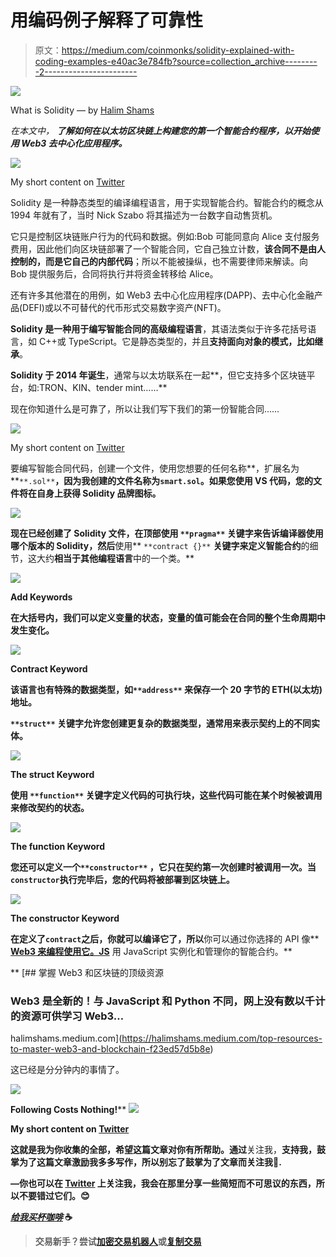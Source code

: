 # 用编码例子解释了可靠性

> 原文：<https://medium.com/coinmonks/solidity-explained-with-coding-examples-e40ac3e784fb?source=collection_archive---------2----------------------->

![](img/1a6f9bd447547edaebf7f6b3be64c53f.png)

What is Solidity — by [Halim Shams](https://twitter.com/HalimOFFI)

*在本文中，* ***了解如何在以太坊区块链上构建您的第一个智能合约程序，以开始使用 Web3 去中心化应用程序。***

![](img/c9fc11edb122ce9fb5d9f02fabbdd521.png)

My short content on [Twitter](https://twitter.com/HalimOFFI)

Solidity 是一种静态类型的编译编程语言，用于实现智能合约。智能合约的概念从 1994 年就有了，当时 Nick Szabo 将其描述为一台数字自动售货机。

它只是控制区块链账户行为的代码和数据。例如:Bob 可能同意向 Alice 支付服务费用，因此他们向区块链部署了一个智能合同，它自己独立计数，**该合同不是由人控制的，而是它自己的内部代码**；所以不能被操纵，也不需要律师来解读。向 Bob 提供服务后，合同将执行并将资金转移给 Alice。

还有许多其他潜在的用例，如 Web3 去中心化应用程序(DAPP)、去中心化金融产品(DEFI)或以不可替代的代币形式交易数字资产(NFT)。

**Solidity 是一种用于编写智能合同的高级编程语言**，其语法类似于许多花括号语言，如 C++或 TypeScript。它是静态类型的，并且**支持面向对象的模式，比如继承**。

**Solidity 于 2014 年诞生**，通常与以太坊联系在一起**，但它支持多个区块链平台，如:TRON、KIN、tender mint……**

现在你知道什么是可靠了，所以让我们写下我们的第一份智能合同……

![](img/c9fc11edb122ce9fb5d9f02fabbdd521.png)

My short content on [Twitter](https://twitter.com/HalimOFFI)

要编写智能合同代码，创建一个文件，使用您想要的任何名称**，扩展名为**`**.sol**`**，因为我创建的文件名称为`smart.sol`。如果您使用 VS 代码，您的文件将在自身上获得 Solidity 品牌图标。**

**![](img/5a80cef2360112fcdbff26a6c9970677.png)**

**现在已经创建了 Solidity 文件，**在顶部使用** `**pragma**` **关键字来告诉编译器使用哪个版本的 Solidity**，然后**使用** `**contract {}**` **关键字来定义智能合约**的细节，这大约**相当于其他编程语言**中的一个类。**

**![](img/4874cdffc21925dd2091918bbabad78a.png)**

**Add Keywords**

**在大括号内，我们可以定义变量的状态，变量的值可能会在合同的整个生命周期中发生变化。**

**![](img/dd998ce2055babb8b02c95ae519f7bd8.png)**

**Contract Keyword**

**该语言也有特殊的数据类型，如`**address**` **来保存一个 20 字节的 ETH(以太坊)地址。****

**`**struct**` **关键字允许您创建更复杂的数据类型**，通常用来表示契约上的不同实体。**

**![](img/4dbb7f1e44e0206a4eb75fe44ea47c46.png)**

**The struct Keyword**

****使用** `**function**` **关键字定义代码**的可执行块，这些代码可能在某个时候被调用来修改契约的状态。**

**![](img/dd00b604e44e84f7247ea37e378d3f0e.png)**

**The function Keyword**

**您还可以定义一个`**constructor**` **，它只在契约第一次创建**时被调用一次。当`constructor`执行完毕后，您的代码将被部署到区块链上。**

**![](img/3193b3f40b5fd73f04820d5a201f92ff.png)**

**The constructor Keyword**

**在定义了`contract`之后，你就可以编译它了，所以**你可以通过你选择的 API 像** [**Web3 来编程使用它。JS**](https://web3js.readthedocs.io/en/v1.7.5/) 用 JavaScript 实例化和管理你的智能合约。**

**[](https://halimshams.medium.com/top-resources-to-master-web3-and-blockchain-f23ed57d5b8e) [## 掌握 Web3 和区块链的顶级资源

### Web3 是全新的！与 JavaScript 和 Python 不同，网上没有数以千计的资源可供学习 Web3…

halimshams.medium.com](https://halimshams.medium.com/top-resources-to-master-web3-and-blockchain-f23ed57d5b8e) 

这已经是分分钟内的事情了。

![](img/3be4e8383a87d684c53e368811982ac5.png)

**Following Costs Nothing!**** **![](img/c9fc11edb122ce9fb5d9f02fabbdd521.png)**

**My short content on [Twitter](https://twitter.com/HalimOFFI)**

**这就是我为你收集的全部，希望这篇文章对你有所帮助。通过**关注我，**支持我，**鼓掌**为了这篇文章激励我多多写作，所以别忘了鼓掌为了文章而关注我🥰.**

**—你也可以在 [**Twitter**](https://mobile.twitter.com/halimoffi) 上关注我，我会在那里分享一些简短而不可思议的东西，所以不要错过它们。😊**

**[***给我买杯咖啡***](https://www.buymeacoffee.com/halimshams) ☕**

> **交易新手？尝试[加密交易机器人](/coinmonks/crypto-trading-bot-c2ffce8acb2a)或[复制交易](/coinmonks/top-10-crypto-copy-trading-platforms-for-beginners-d0c37c7d698c)**